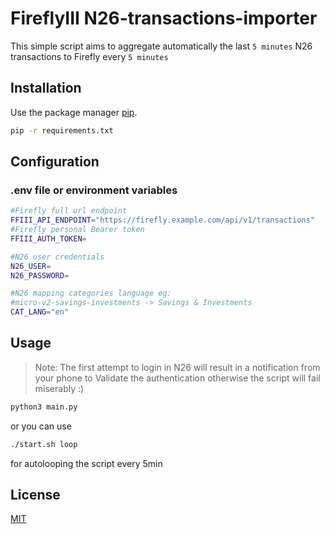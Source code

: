 # FireflyIII N26-transactions-importer

This simple script aims to aggregate automatically the last `5 minutes` N26 transactions to Firefly every `5 minutes`

## Installation

Use the package manager [pip](https://pip.pypa.io/en/stable/).

```bash
pip -r requirements.txt
```

## Configuration
### .env file or environment variables
```bash
#Firefly full url endpoint
FFIII_API_ENDPOINT="https://firefly.example.com/api/v1/transactions"
#Firefly personal Bearer token
FFIII_AUTH_TOKEN=

#N26 user credentials
N26_USER= 
N26_PASSWORD=

#N26 mapping categories language eg:
#micro-v2-savings-investments -> Savings & Investments
CAT_LANG="en"
```

## Usage

> Note: The first attempt to login in N26 will result in a notification from your phone to Validate the authentication otherwise the script will fail miserably :)

```bash
python3 main.py
```
or you can use
```bash
./start.sh loop
```
for autolooping the script every 5min

## License
[MIT](https://choosealicense.com/licenses/mit/)
